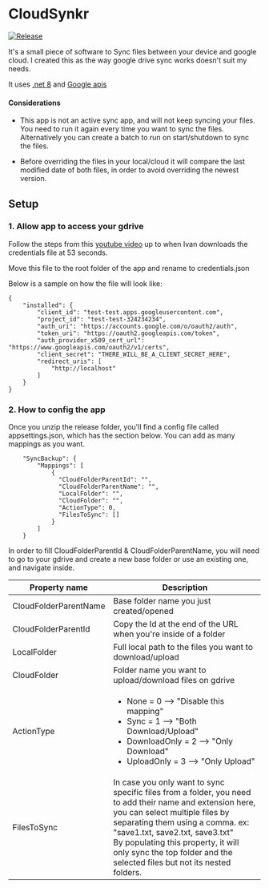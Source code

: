 # CloudSynkr

[![Release](https://github.com/MauroMS/Synkr/actions/workflows/release.yml/badge.svg?branch=main)](https://github.com/MauroMS/Synkr/actions/workflows/release.yml)

It's a small piece of software to Sync files between your device and google cloud.
I created this as the way google drive sync works doesn't suit my needs.

It uses [.net 8](https://dotnet.microsoft.com/en-us/download/dotnet/8.0) and [Google apis](https://github.com/googleapis/google-api-dotnet-client)
<br>
#### Considerations

 - This app is not an active sync app, and will not keep syncing your files. You need to run it again every time you want to sync the files.
Alternatively you can create a batch to run on start/shutdown to sync the files.

- Before overriding the files in your local/cloud it will compare the last modified date of both files, in order to avoid overriding the newest version.

## Setup

### 1. Allow app to access your gdrive
Follow the steps from this [youtube video](https://www.youtube.com/watch?v=9qt2EHzYv9Q) up to when Ivan downloads the credentials file at 53 seconds.

Move this file to the root folder of the app and rename to credentials.json

Below is a sample on how the file will look like:

    {
	    "installed": {
		    "client_id": "test-test.apps.googleusercontent.com",
			"project_id": "test-test-324234234",
			"auth_uri": "https://accounts.google.com/o/oauth2/auth",
		    "token_uri": "https://oauth2.googleapis.com/token",
		    "auth_provider_x509_cert_url": "https://www.googleapis.com/oauth2/v1/certs",
		    "client_secret": "THERE_WILL_BE_A_CLIENT_SECRET_HERE",
		    "redirect_uris": [
				"http://localhost"
		    ]
		}
	}


### 2. How to config the app
Once you unzip the release folder, you'll find a config file called appsettings.json, which has the section below.
 You can add as many mappings as you want.

    	"SyncBackup": {
	    	"Mappings": [
		    	{
			      "CloudFolderParentId": "",
			      "CloudFolderParentName": "",
				  "LocalFolder": "",
				  "CloudFolder": "",
				  "ActionType": 0,
				  "FilesToSync": []
				}
			]
		}
	
In order to fill CloudFolderParentId & CloudFolderParentName, you will need to go to your gdrive and create a new base folder or use an existing one, and navigate inside.

| Property name | Description |
|--|--|
| CloudFolderParentName  | Base folder name you just created/opened |
| CloudFolderParentId | Copy the Id at the end of the URL when you're inside of a folder |
| LocalFolder | Full local path to the files you want to download/upload |
| CloudFolder | Folder name you want to upload/download files on gdrive |
| ActionType | <ul><li>None = 0 --> "Disable this mapping"</li><li>Sync = 1 --> "Both Download/Upload" </li><li>DownloadOnly = 2 --> "Only Download"</li><li>UploadOnly = 3 --> "Only Upload"</li></ul>|
| FilesToSync | In case you only want to sync specific files from a folder, you need to add their name and extension here, you can select multiple files by separating them using a comma. ex: "save1.txt, save2.txt, save3.txt" <br> By populating this property, it will only sync the top folder and the selected files but not its nested folders. |
